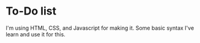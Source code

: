 # To-Do list

I'm using HTML, CSS, and Javascript for making it. Some basic syntax I've learn and use it for this. 
